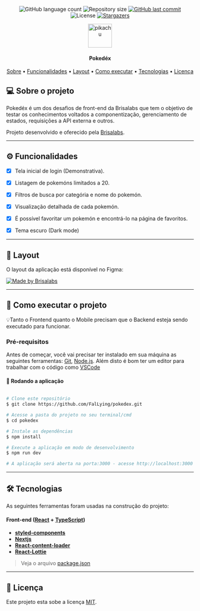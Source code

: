 
<p align="center">
  <img alt="GitHub language count" src="https://img.shields.io/github/languages/count/fallying/pokedex?color=%2304D361">

  <img alt="Repository size" src="https://img.shields.io/github/repo-size/fallying/pokedex">
  
  <a href="https://github.com/fallying/pokedex/commits/master">
    <img alt="GitHub last commit" src="https://img.shields.io/github/last-commit/fallying/pokedex">
  </a>
    
   <img alt="License" src="https://img.shields.io/badge/license-MIT-brightgreen">
   <a href="https://github.com/fallying/pokedex/stargazers">
    <img alt="Stargazers" src="https://img.shields.io/github/stars/fallying/pokedex?style=social">
  </a>
</p>
<p align="center">
  <img align="center" alt="pikachu" width=64 src="https://emojis.slackmojis.com/emojis/images/1553689407/5541/pikachu.gif?1553689407">
</p>

<h4 align="center"> 
	Pokedéx
</h4>

<p align="center">
 <a href="#-sobre-o-projeto">Sobre</a> •
 <a href="#-funcionalidades">Funcionalidades</a> •
 <a href="#-layout">Layout</a> • 
 <a href="#-como-executar-o-projeto">Como executar</a> • 
 <a href="#-tecnologias">Tecnologias</a> • 
 <a href="#user-content--licença">Licença</a>
</p>


## 💻 Sobre o projeto

Pokedéx é um dos desafios de front-end da Brisalabs que tem o objetivo de testar os conhecimentos voltados a componentização, gerenciamento de estados, requisições a API externa e outros.


Projeto desenvolvido e oferecido pela [Brisalabs](https://github.com/brisalabs).

---

## ⚙️ Funcionalidades

- [x] Tela inicial de login (Demonstrativa).
- [x] Listagem de pokemóns limitados a 20.
- [x] Filtros de busca por categória e nome do pokemón.
- [x] Visualização detalhada de cada pokemón.
- [x] É possível favoritar um pokemón e encontrá-lo na página de favoritos.
- [x] Tema escuro (Dark mode)


---

## 🎨 Layout

O layout da aplicação está disponível no Figma:

<a href="https://www.figma.com/file/o91t40vYqx9cmQL4nvf9PC/Desafio-Dev-Brisalabs?node-id=6%3A44">
  <img alt="Made by Brisalabs" src="https://img.shields.io/badge/Acessar%20Layout%20-Figma-%2304D361">
</a>

---

## 🚀 Como executar o projeto


💡Tanto o Frontend quanto o Mobile precisam que o Backend esteja sendo executado para funcionar.

### Pré-requisitos

Antes de começar, você vai precisar ter instalado em sua máquina as seguintes ferramentas:
[Git](https://git-scm.com), [Node.js](https://nodejs.org/en/). 
Além disto é bom ter um editor para trabalhar com o código como [VSCode](https://code.visualstudio.com/)

#### 🧭 Rodando a aplicação

```bash

# Clone este repositório
$ git clone https://github.com/FalLying/pokedex.git

# Acesse a pasta do projeto no seu terminal/cmd
$ cd pokedex

# Instale as dependências
$ npm install

# Execute a aplicação em modo de desenvolvimento
$ npm run dev

# A aplicação será aberta na porta:3000 - acesse http://localhost:3000

```

---

## 🛠 Tecnologias

As seguintes ferramentas foram usadas na construção do projeto:

#### **Front-end**  ([React](https://reactjs.org/)  +  [TypeScript](https://www.typescriptlang.org/))

-   **[styled-components](https://styled-components.com/)**
-   **[Nextjs](https://nextjs.org/)**
-   **[React-content-loader](https://www.npmjs.com/package/react-content-loader)**
-   **[React-Lottie](https://lottiefiles.com/)**

> Veja o arquivo  [package.json](https://github.com/fallying/pokedex/blob/master/package.json)
> 
---

## 📝 Licença

Este projeto esta sobe a licença [MIT](./LICENSE).
